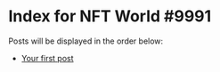 # Index for NFT World #9991
Posts will be displayed in the order below:

- [Your first post](./001-first.md)

